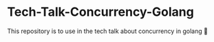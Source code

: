 # Tech-Talk-Concurrency-Golang
This repository is to use in the tech talk about concurrency in golang 🚀
